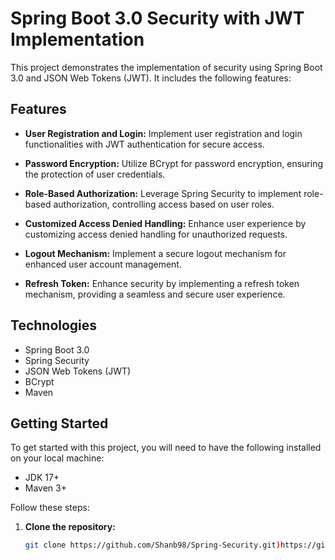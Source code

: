 # Spring Boot 3.0 Security with JWT Implementation

This project demonstrates the implementation of security using Spring Boot 3.0 and JSON Web Tokens (JWT). It includes the following features:

## Features

- **User Registration and Login:** Implement user registration and login functionalities with JWT authentication for secure access.
  
- **Password Encryption:** Utilize BCrypt for password encryption, ensuring the protection of user credentials.

- **Role-Based Authorization:** Leverage Spring Security to implement role-based authorization, controlling access based on user roles.

- **Customized Access Denied Handling:** Enhance user experience by customizing access denied handling for unauthorized requests.

- **Logout Mechanism:** Implement a secure logout mechanism for enhanced user account management.

- **Refresh Token:** Enhance security by implementing a refresh token mechanism, providing a seamless and secure user experience.

## Technologies

- Spring Boot 3.0
- Spring Security
- JSON Web Tokens (JWT)
- BCrypt
- Maven

## Getting Started

To get started with this project, you will need to have the following installed on your local machine:

- JDK 17+
- Maven 3+

Follow these steps:

1. **Clone the repository:**
   ```bash
   git clone https://github.com/Shanb98/Spring-Security.git)https://github.com/Shanb98/Spring-Security.git
